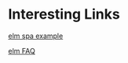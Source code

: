 # Interesting Links
[elm spa example](https://github.com/rtfeldman/elm-spa-example)

[elm FAQ](http://faq.elm-community.org/)
